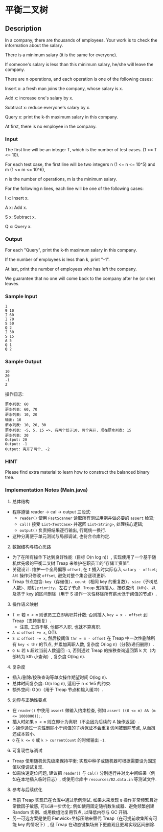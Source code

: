 # 平衡二叉树

## Description

In a company, there are thousands of employees.  Your work is to check the information about the salary.

There is a minimum salary (it is the same for everyone).

If someone's salary is less than this minimum salary, he/she will leave the company.

There are n operations, and each operation is one of the following cases:

Insert x: a fresh man joins the company, whose salary is x.

Add x: increase one's salary by x.

Subtract x: reduce everyone's salary by x.

Query x: print the k-th maximum salary in this company.

At first, there is no employee in the company.

### Input

The first line will be an integer T, which is the number of test cases. (1 <= T <= 10).

For each test case, the first line will be two integers n (1 <= n <= 10^5) and m (1 <= m <= 10^6),

n is the number of operations, m is the minimum salary.

For the following n lines, each line will be one of the following cases:

I x: Insert x.

A x: Add x.

S x: Subtract x.

Q x: Query x.

### Output

For each "Query", print the k-th maximum salary in this company.

If the number of employees is less than k, print "-1".

At last, print the number of employees who has left the company.

We guarantee that no one will come back to the company after he (or she) leaves.

### Sample Input

```log
1
9 10
I 60
I 70
S 50
Q 2
I 30
S 15
A 5
Q 1
Q 2
```

### Sample Output

```log
10
20
-1
2
```

操作日志:

``` log
薪水列表: 60
薪水列表: 60, 70
薪水列表: 10, 20
输出: 10
薪水列表: 10, 20, 30
薪水列表: -5, 5, 15 =>, 有两个低于10, 两个离开, 现在薪水列表: 15
薪水列表: 20
Output: 20
Output: -1
Output: 离开了两个, -2
```

### HINT

Please find extra material to learn how to construct the balanced binary tree.

### Implementation Notes (Main.java)

1) 总体结构

- 程序遵循 reader -> cal -> output 三段式: 
  - `reader()` 使用 `FastScanner` 读取所有测试用例并做必要的 `assert` 检查; 
  - `cal()` 接受 `List<TestCase>` 并返回 `List<String>`, 处理核心逻辑; 
  - `output()` 负责把结果逐行输出, 行尾统一换行.
- 这种分离便于单元测试与局部调试, 也符合仓库约定.

2) 数据结构与核心思路

- 为了在所有操作下达到良好性能（目标 O(n log n)）, 实现使用了一个基于随机优先级的平衡二叉树 Treap 来维护在职员工的“存储工资值”.
- 关键设计: 维护一个全局偏移 `offset`, 在 `I` 插入时实际存入 `salary - offset`; `A`/`S` 操作只修改 `offset`, 避免对整个集合逐项更新.
- Treap 节点包含: `key`（存储值）、`count`（相同 key 的重复数）、`size`（子树总人数）、随机 `priority`、左右子节点. Treap 支持插入、按秩查询（kth）、以及基于 key 的区间删除（用于 S 操作一次性移除所有薪水低于阈值的节点）.

3) 操作语义映射

- `I x`: 若 `x < m` 则该员工立即离职并计数; 否则插入 `key = x - offset` 到 Treap（支持重复）.
  - 注意, 工资不够, 他都不入职, 也就不算离职.
- `A x`: `offset += x`, O(1).
- `S x`: `offset -= x`, 然后按阈值 `thr = m - offset` 在 Treap 中一次性删除所有 `key < thr` 的节点, 并累加离职人数, 复杂度 O(log n)（分裂/递归删除）.
- `Q k`: 若 `k` 超过当前人数返回 `-1`, 否则通过 Treap 的按秩查询返回第 k 大（内部转为 kth 小查询）, 复杂度 O(log n).

4) 复杂度

- 插入/删除/按秩查询等单次操作期望时间 O(log n).
- 总体时间复杂度: O(n log n), 适用于 n ≤ 1e5 的约束.
- 额外空间: O(n)（用于 Treap 节点和输入缓冲）.

5) 边界与正确性要点

- 在 `reader()` 中使用 `assert` 做输入约束检查, 例如 `assert ((0 <= m) && (m <= 1000000));`.
- 插入时如果 `x < m` 则立即计为离职（不会因为后续的 A 操作返回）.
- `S` 操作通过一次性删除小于阈值的子树保证不会重复访问被删除节点, 从而摊还成本较小.
- `Q` 在 `k <= 0` 或 `k > currentCount` 的时候输出 `-1`.

6) 可复现性与调试

- Treap 使用随机优先级来保持平衡; 实现中种子或随机器可根据需要设为固定值以便调试复现.
- 如需快速定位问题, 建议把 `reader()` 与 `cal()` 分别运行并对比中间结果（例如在本地插入临时日志）, 或使用仓库中 `resources/02.data.in` 等测试文件.

8) 参考与后续优化

- 当前 Treap 实现已在仓库中通过示例测试. 如果未来发现 `Q` 操作非常频繁且对常数因子敏感, 可以进一步优化: 例如使用固定随机数生成器、避免频繁创建 Random 实例、或用数组池复用节点, 以降低内存与 GC 开销.
- 另一可选方案是使用 Fenwick+坐标压缩来替代 Treap（在可提前收集所有可能 key 的情况下）, 但 Treap 在动态键集场景下更直观且更易实现区间删除.
